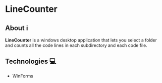 # LineCounter

## About ℹ️
**LineCounter** is a windows desktop application that lets you select a folder and counts all the code lines in each subdirectory and each code file.

## Technologies 💻
- WinForms
